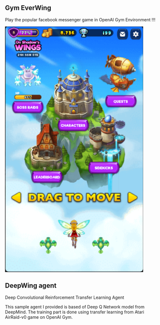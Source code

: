 ## Gym EverWing

Play the popular facebook messenger game in OpenAI Gym Environment !!!

![home](https://raw.githubusercontent.com/zzh8829/gym-everwing/master/images/home.png)

## DeepWing agent

Deep Convolutional Reinforcement Transfer Learning Agent

This sample agent I provided is based of Deep Q Network model from DeepMind. The training part is done using transfer learning from Atari AirRaid-v0 game on OpenAI Gym.
